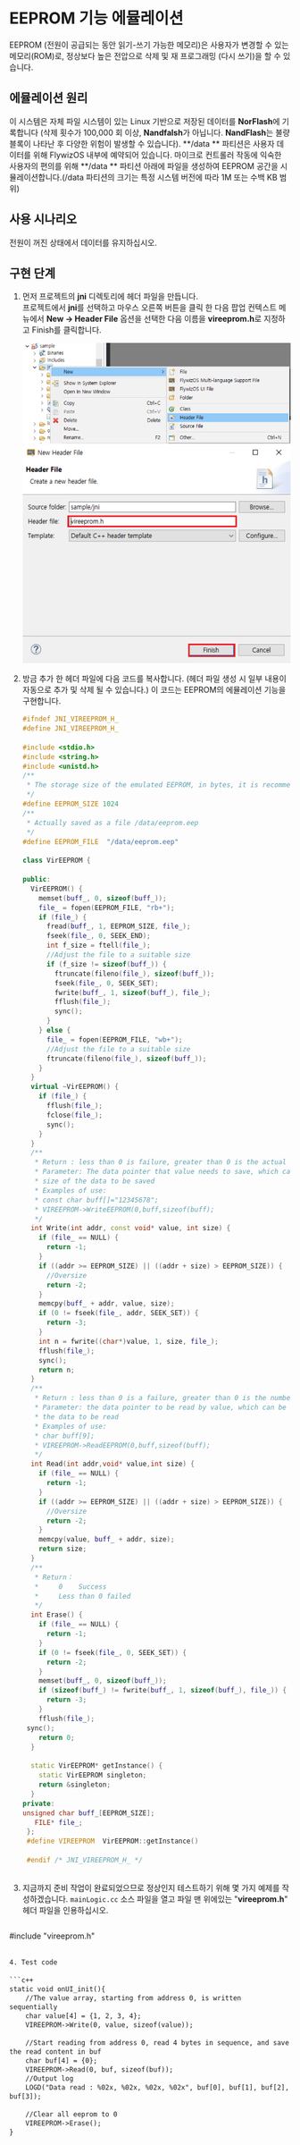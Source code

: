# EEPROM 기능 에뮬레이션

 EEPROM (전원이 공급되는 동안 읽기-쓰기 가능한 메모리)은 사용자가 변경할 수 있는 메모리(ROM)로, 정상보다 높은 전압으로 삭제 및 재 프로그래밍 (다시 쓰기)을 할 수 있습니다.

## 에뮬레이션 원리

 이 시스템은 자체 파일 시스템이 있는 Linux 기반으로 저장된 데이터를 **NorFlash**에 기록합니다 (삭제 횟수가 100,000 회 이상, **Nandfalsh**가 아닙니다. **NandFlash**는 불량 블록이 나타난 후 다양한 위험이 발생할 수 있습니다).
 **/data ** 파티션은 사용자 데이터를 위해 FlywizOS 내부에 예약되어 있습니다. 마이크로 컨트롤러 작동에 익숙한 사용자의 편의를 위해 **/data ** 파티션 아래에 파일을 생성하여 EEPROM 공간을 시뮬레이션합니다.(/data 파티션의 크기는 특정 시스템 버전에 따라 1M 또는 수백 KB 범위)  

## 사용 시나리오

전원이 꺼진 상태에서 데이터를 유지하십시오.

## 구현 단계

1. 먼저 프로젝트의 **jni** 디렉토리에 헤더 파일을 만듭니다.  
   프로젝트에서 **jni**를 선택하고 마우스 오른쪽 버튼을 클릭 한 다음 팝업 컨텍스트 메뉴에서 **New -> Header File** 옵션을 선택한 다음 이름을 **vireeprom.h**로 지정하고 Finish를 클릭합니다.

   ![](assets/create_head_file.png)  
   ![](assets/create_head_file2.png)  

2. 방금 추가 한 헤더 파일에 다음 코드를 복사합니다. (헤더 파일 생성 시 일부 내용이 자동으로 추가 및 삭제 될 수 있습니다.)
   이 코드는 EEPROM의 에뮬레이션 기능을 구현합니다.

   ```c++
   #ifndef JNI_VIREEPROM_H_
   #define JNI_VIREEPROM_H_
     
   #include <stdio.h>
   #include <string.h>
   #include <unistd.h>
   /**
    * The storage size of the emulated EEPROM, in bytes, it is recommended not to be too large
    */
   #define EEPROM_SIZE 1024
   /**
    * Actually saved as a file /data/eeprom.eep
    */
   #define EEPROM_FILE  "/data/eeprom.eep"
   
   class VirEEPROM {
   
   public:
     VirEEPROM() {
       memset(buff_, 0, sizeof(buff_));
       file_ = fopen(EEPROM_FILE, "rb+");
       if (file_) {
         fread(buff_, 1, EEPROM_SIZE, file_);
         fseek(file_, 0, SEEK_END);
         int f_size = ftell(file_);
         //Adjust the file to a suitable size
         if (f_size != sizeof(buff_)) {
           ftruncate(fileno(file_), sizeof(buff_));
           fseek(file_, 0, SEEK_SET);
           fwrite(buff_, 1, sizeof(buff_), file_);
           fflush(file_);
           sync();
         }
       } else {
         file_ = fopen(EEPROM_FILE, "wb+");
         //Adjust the file to a suitable size
         ftruncate(fileno(file_), sizeof(buff_));
       }
     }
     virtual ~VirEEPROM() {
       if (file_) {
         fflush(file_);
         fclose(file_);
         sync();
       }
     }
     /**
      * Return : less than 0 is failure, greater than 0 is the actual number of bytes written
      * Parameter: The data pointer that value needs to save, which can be a structure pointer, char*, int*..., size is the
      * size of the data to be saved
      * Examples of use:
      * const char buff[]="12345678";
      * VIREEPROM->WriteEEPROM(0,buff,sizeof(buff);
      */
     int Write(int addr, const void* value, int size) {
       if (file_ == NULL) {
         return -1;
       }
       if ((addr >= EEPROM_SIZE) || ((addr + size) > EEPROM_SIZE)) {
         //Oversize
         return -2;
       }
       memcpy(buff_ + addr, value, size);
       if (0 != fseek(file_, addr, SEEK_SET)) {
         return -3;
       }
       int n = fwrite((char*)value, 1, size, file_);
       fflush(file_);
       sync();
       return n;
     }
     /**
      * Return : less than 0 is a failure, greater than 0 is the number of bytes actually read
      * Parameter: the data pointer to be read by value, which can be a structure pointer, char*, int*..., size is the size of
      * the data to be read
      * Examples of use:
      * char buff[9];
      * VIREEPROM->ReadEEPROM(0,buff,sizeof(buff);
      */
     int Read(int addr,void* value,int size) {
       if (file_ == NULL) {
         return -1;
       }
       if ((addr >= EEPROM_SIZE) || ((addr + size) > EEPROM_SIZE)) {
         //Oversize
         return -2;
       }
       memcpy(value, buff_ + addr, size);
       return size;
     }
     /**
      * Return：
      *     0    Success
      *     Less than 0 failed
      */
     int Erase() {
       if (file_ == NULL) {
         return -1;
       }
       if (0 != fseek(file_, 0, SEEK_SET)) {
         return -2;
       }
       memset(buff_, 0, sizeof(buff_));
       if (sizeof(buff_) != fwrite(buff_, 1, sizeof(buff_), file_)) {
         return -3;
       }
       fflush(file_);
    sync();
       return 0;
     }
      
     static VirEEPROM* getInstance() {
       static VirEEPROM singleton;
       return &singleton;
     }
   private:
   unsigned char buff_[EEPROM_SIZE];
      FILE* file_;
    };
    #define VIREEPROM  VirEEPROM::getInstance()
   
    #endif /* JNI_VIREEPROM_H_ */
    
   ```


3. 지금까지 준비 작업이 완료되었으므로 정상인지 테스트하기 위해 몇 가지 예제를 작성하겠습니다.
   `mainLogic.cc` 소스 파일을 열고 파일 맨 위에있는 "**vireeprom.h**" 헤더 파일을 인용하십시오.
   
   ```c++
#include "vireeprom.h"
   ```
   
4. Test code  

   ```c++
   static void onUI_init(){
       //The value array, starting from address 0, is written sequentially
       char value[4] = {1, 2, 3, 4};
       VIREEPROM->Write(0, value, sizeof(value));
   
       //Start reading from address 0, read 4 bytes in sequence, and save the read content in buf
       char buf[4] = {0};
       VIREEPROM->Read(0, buf, sizeof(buf));
       //Output log
       LOGD("Data read : %02x, %02x, %02x, %02x", buf[0], buf[1], buf[2], buf[3]);
      
       //Clear all eeprom to 0
       VIREEPROM->Erase();
   }
   ```

   
